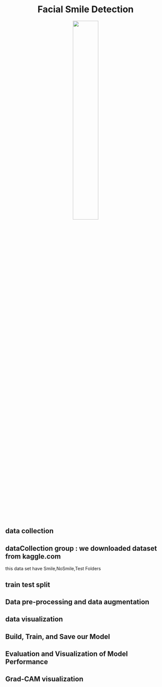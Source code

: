 <h1 align="center">Facial Smile Detection</h1>
<p align="center" width="100%">
    <img width="40%" src="https://github.com/Iranopensourceai/Facial-Smile-Detection/blob/main/figs/Smile.jpg">
</p>

## data collection 
## dataCollection group : we downloaded dataset from kaggle.com
this data set have Smile,NoSmile,Test Folders 

## train test split

## Data pre-processing and data augmentation

## data visualization

## Build, Train, and Save our Model

## Evaluation and Visualization of Model Performance

## Grad-CAM visualization
